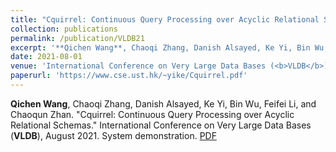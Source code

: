 ```yaml
---
title: "Cquirrel: Continuous Query Processing over Acyclic Relational Schemas."
collection: publications
permalink: /publication/VLDB21
excerpt: '**Qichen Wang**, Chaoqi Zhang, Danish Alsayed, Ke Yi, Bin Wu, Feifei Li, and Chaoqun Zhan.'
date: 2021-08-01
venue: 'International Conference on Very Large Data Bases (<b>VLDB</b>)'
paperurl: 'https://www.cse.ust.hk/~yike/Cquirrel.pdf'
---
```


**Qichen Wang**, Chaoqi Zhang, Danish Alsayed, Ke Yi, Bin Wu, Feifei Li, and Chaoqun Zhan. "Cquirrel: Continuous Query Processing over Acyclic Relational Schemas." International Conference on Very Large Data Bases (**VLDB**), August 2021. System demonstration. [PDF](https://www.cse.ust.hk/~yike/Cquirrel.pdf)

<!-- citation: 'Your Name, You. (2015). &quot;Paper Title Number 3.&quot; <i>Journal 1</i>. 1(3).'
This paper is about the number 3. The number 4 is left for future work.

[Download paper here](http://academicpages.github.io/files/paper3.pdf)

Recommended citation: Your Name, You. (2015). "Paper Title Number 3." <i>Journal 1</i>. 1(3). -->
